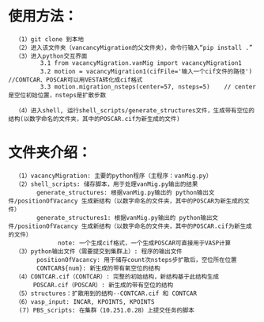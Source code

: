 # 使用方法：
      （1）git clone 到本地
      （2）进入该文件夹（vancancyMigration的父文件夹），命令行输入“pip install .”
      （3）进入python交互界面
             3.1 from vacancyMigration.vanMig import vacancyMigration1
             3.2 motion = vacancyMigration1(cifFile='输入一个cif文件的路径')   //CONTCAR、POSCAR可以用VESTA转化成cif格式
             3.3 motion.migration_nsteps(center=57, nsteps=5)    // center是空位初始位置，nsteps是扩散步数
             
      （4）进入shell, 运行shell_scripts/generate_structures文件，生成带有空位的结构(以数字命名的文件夹，其中的POSCAR.cif为新生成的文件)
      

# 文件夹介绍：
      （1）vacancyMigration: 主要的python程序（主程序：vanMig.py）
      （2）shell_scripts: 储存脚本，用于处理vanMig.py输出的结果
            generate_structures: 根据vanMig.py输出的 python输出文件/positionOfVacancy 生成新结构（以数字命名的文件夹，其中的POSCAR为新生成的文件）
            generate_structures1: 根据vanMig.py输出的 python输出文件/positionOfVacancy 生成新结构（以数字命名的文件夹，其中的POSCAR.cif为新生成的文件）
                  note: 一个生成cif格式，一个生成POSCAR可直接用于VASP计算
      （3）python输出文件（需要提交到集群上）: 程序的输出文件
            positionOfVacancy: 用于储存count次nsteps步扩散后，空位所在位置
            CONTCAR${num}: 新生成的带有氧空位的结构
      （4）CONTCAR.cif（CONTCAR）: 完整的初始结构，新结构基于此结构生成
           POSCAR.cif（POSCAR）: 新生成的带有空位的结构
      （5）structures：扩散用到的结构--CONTCAR.cif 和 CONTCAR
      （6）vasp_input: INCAR, KPOINTS, KPOINTS
       (7) PBS_scripts: 在集群（10.251.0.28）上提交任务的脚本
